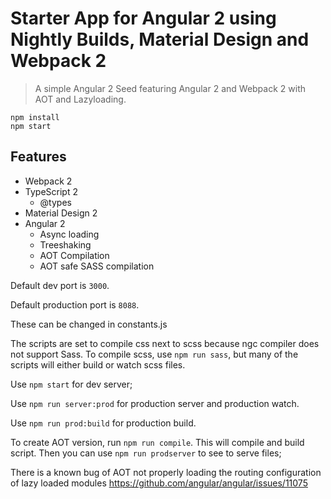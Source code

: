 # Starter App for Angular 2 using Nightly Builds, Material Design and Webpack 2
> A simple Angular 2 Seed featuring Angular 2 and Webpack 2 with AOT and Lazyloading.

```
npm install
npm start
```

## Features
* Webpack 2
* TypeScript 2
  * @types
* Material Design 2
* Angular 2
  * Async loading
  * Treeshaking
  * AOT Compilation
  * AOT safe SASS compilation

Default dev port is `3000`.

Default production port is `8088`.

These can be changed in constants.js

The scripts are set to compile css next to scss because ngc compiler does not support Sass.
To compile scss, use `npm run sass`, but many of the scripts will either build or watch scss files.

Use `npm start` for dev server;

Use `npm run server:prod` for production server and production watch.

Use `npm run prod:build` for production build.

To create AOT version, run `npm run compile`. This will compile and build script.
Then you can use `npm run prodserver` to see to serve files;

There is a known bug of AOT not properly loading the routing configuration of lazy loaded modules
https://github.com/angular/angular/issues/11075


